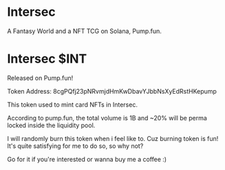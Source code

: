 # Intersec
A Fantasy World and a NFT TCG on Solana, Pump.fun.

# Intersec $INT
Released on Pump.fun!

Token Address: 8cgPQfj23pNRvmjdHmKwDbavYJbbNsXyEdRstHKepump

This token used to mint card NFTs in Intersec.

According to pump.fun, the total volume is 1B and ~20% will be perma locked inside the liquidity pool.

I will randomly burn this token when i feel like to. Cuz burning token is fun! It's quite satisfying for me to do so, so why not?

Go for it if you're interested or wanna buy me a coffee :)
